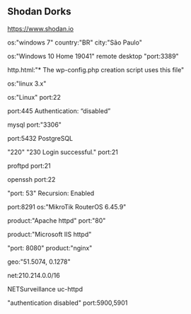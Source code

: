 ## Shodan Dorks

https://www.shodan.io

os:"windows 7" country:"BR" city:"São Paulo"

os:"Windows 10 Home 19041" remote desktop "port:3389"

http.html:"* The wp-config.php creation script uses this file"

os:"linux 3.x"

os:"Linux" port:22

port:445 Authentication: “disabled”

mysql port:"3306"

port:5432 PostgreSQL

"220" "230 Login successful." port:21

proftpd port:21

openssh port:22

"port: 53" Recursion: Enabled

port:8291 os:"MikroTik RouterOS 6.45.9"

product:"Apache httpd" port:"80"

product:"Microsoft IIS httpd"

"port: 8080" product:"nginx"

geo:"51.5074, 0.1278"

net:210.214.0.0/16

NETSurveillance uc-httpd

"authentication disabled" port:5900,5901


